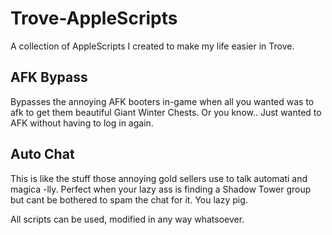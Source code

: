 # Trove-AppleScripts #
A collection of AppleScripts I created to make my life easier in Trove.

## AFK Bypass ##
Bypasses the annoying AFK booters in-game when all you wanted was to afk to get them beautiful Giant Winter Chests.
Or you know.. Just wanted to AFK without having to log in again.

## Auto Chat ##
This is like the stuff those annoying gold sellers use to talk automati and magica -lly.
Perfect when your lazy ass is finding a Shadow Tower group but cant be bothered to spam the chat for it.
You lazy pig.

All scripts can be used, modified in any way whatsoever.
